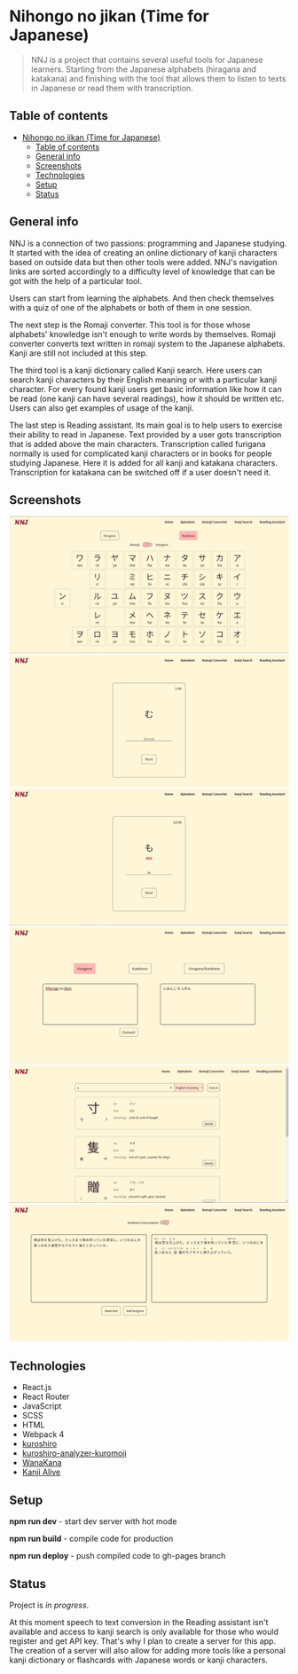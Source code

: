 # Nihongo no jikan (Time for Japanese)
> NNJ is a project that contains several useful tools for Japanese learners. Starting from the Japanese alphabets (hiragana and katakana) and finishing with the tool that allows them to listen to texts in Japanese or read them with transcription.

## Table of contents
- [Nihongo no jikan (Time for Japanese)](#nihongo-no-jikan-time-for-japanese)
  - [Table of contents](#table-of-contents)
  - [General info](#general-info)
  - [Screenshots](#screenshots)
  - [Technologies](#technologies)
  - [Setup](#setup)
  - [Status](#status)

## General info
NNJ is a connection of two passions: programming and Japanese studying. It started with the idea of creating an online dictionary of kanji characters based on outside data but then other tools were added. NNJ's navigation links are sorted accordingly to a difficulty level of knowledge that can be got with the help of a particular tool.

Users can start from learning the alphabets. And then check themselves with a quiz of one of the alphabets or both of them in one session.

The next step is the Romaji converter. This tool is for those whose alphabets' knowledge isn't enough to write words by themselves. Romaji converter converts text written in romaji system to the Japanese alphabets. Kanji are still not included at this step.

The third tool is a kanji dictionary called Kanji search. Here users can search kanji characters by their English meaning or with a particular kanji character. For every found kanji users get basic information like how it can be read (one kanji can have several readings), how it should be written etc. Users can also get examples of usage of the kanji.

The last step is Reading assistant. Its main goal is to help users to exercise their ability to read in Japanese. Text provided by a user gots transcription that is added above the main characters. Transcription called furigana normally is used for complicated kanji characters or in books for people studying Japanese. Here it is added for all kanji and katakana characters. Transcription for katakana can be switched off if a user doesn't need it.

## Screenshots
<img src="./screenshots/katakana-table.jpg">
<img src="./screenshots/quiz-card.jpg">
<img src="./screenshots/quiz-wrong-answer.jpg">
<img src="./screenshots/romaji-converter.jpg">
<img src="./screenshots/kanji-search.jpg">
<img src="./screenshots/reading-assistant.jpg">

## Technologies
* React.js
* React Router
* JavaScript
* SCSS
* HTML
* Webpack 4
* [kuroshiro](https://github.com/hexenq/kuroshiro)
* [kuroshiro-analyzer-kuromoji](https://github.com/hexenq/kuroshiro-analyzer-kuromoji)
* [WanaKana](https://github.com/WaniKani/WanaKana)
* [Kanji Alive](https://app.kanjialive.com/api/docs)

## Setup
**npm run dev** - start dev server with hot mode

**npm run build** - compile code for production

**npm run deploy** - push compiled code to gh-pages branch

## Status
Project is _in progress_.

At this moment speech to text conversion in the Reading assistant isn't available and access to kanji search is only available for those who would register and get API key. That's why I plan to create a server for this app. The creation of a server will also allow for adding more tools like a personal kanji dictionary or flashcards with Japanese words or kanji characters.